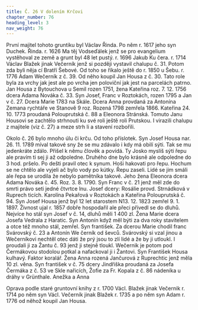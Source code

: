 ```yaml
---
title: Č. 26 V dolením Krčovi
chapter_number: 76
heading_level: 3
nav_weight: 76
---
```




První majitel tohoto gruntiku byl Václav Řinda. Po něm r. 1617 jeho syn Duchek. Řinda. r. 1626 Ma­
těj Vodseďálek jenž se pro evangelium vystěhoval ze země a grunt byl 48 let pustý. r. 1696 Jakub Ku­
čera. r. 1714 Václav Blažek jinak Večerník jenž si později vystavil chalupu č. 31. Potom zda byli něja­
cí Bratří Šebové. Od toho se říkalo ještě do r. 1850 u Šebu. r. 1776 Adam Wečerník z č. 39. Od něho
koupil Jan Housa z č. 30. Tato role byla za vrchy jak jest ale po vrcha jen poloviční jak jest na parcelách
patrno. Jan Housa z Bytouchova u Semil rozen 1751, žena Kateřina roz. 7. 12. 1756 dcera Adama
Nováka č. 33. Syn Josef, Franc v Roztokách, rozen 1795 a Jan v č. 27. Dcera Marie 1783 na Skále.
Dcera Anna provdaná za Antonína Zemana rychtáře ve Stanově 9 roz. Rozená 1798 zemřela 1866.
Kateřina 24. 10. 1773 proudaná Polouprutská č. 88 a Eleonora Stránská. Tomuto Janu Housovi se
zachtělo strhnouti ku své roli ještě roli Prutskou. I virazili chalupu z majitele (viz č. 27) a meze strh­
li a stavení rozbořili.

Okolo č. 26 bylo mnoho úlu či krču. Od toho příslotek. Syn Josef Housa nar. 26. 11. 1789 míval
takové sny že se mu zdávalo i kdy má obilí sýti. Tak se mu jedenkráte zdálo. Přišel k němu člověk
a povídá. Ty Josko myslíš sýti řepu ale pravím ti sej ji až odpoledne. Druhého dne bylo krásně ale
odpoledne do 3 hod. pršelo. Po dešti pravil otec k synum. Hoši hakovati pro řepu. Hochum se ne­
chtělo ale vyjeli ač bylo vody po kútky. Řepu zaseli. Lidé se jim smáli ale řepa se urodila že nebylo
pamětníka takové. Jeho žena Eleonora dcera Adama Nováka č. 45. Roz. 3. 8. 1790. Syn Franc v č. 21
jenž měl zde do smrti právo seti jedné čtvrtce lnu. Josef dcery: Rosálie provd. Strnádková v Ruprech­
ticích. Karolína Pekařová v Roztokách a Kateřina Polouprutská č. 94.
Syn Josef Housa jenž byl 12 let starostem N13. 12. 1823 zemřel 9. 1. 1897. Živnost ujal r. 1857
dobře hospodařil ale přeci přivedl se do dluhů. Nejvíce ho stál syn Josef v č. 14, dluhů měli 1 400 zl.
Žena Marie dcera Josefa Vedrala z Haratic. Syn Antonín když měl býti za dva roky stavitelem a otce
též mnoho stál, zemřel. Syn františek. Za dcerou Marie chodil franc Svárovský č. 23 a Antonín We­
černík od ševců. Svárovský si vzal jinou a Wečerníkovi nechtěl otec dáti že prý jsou to zlí lidé a že
by ji utloukl. I proudali ji za Žantu č. 93 jenž ji stejně tloukl. Wečernik je potom pod Čermákovou
stodolou potkal a nafackoval ji i Žantovi.
Syn František Housa kulhavý. Faktor koralář. Žena Anna rozená Jančurová z Ruprechtic jenž
měla 10 zl. věna. Syn františek v č. 75 dcery Jindřiška proudaná za Josefa Čermáka z č. 53 ve Skle­
nařicích, Žofie za Fr. Kopala z č. 86 nádeníka u dráhy v Grünthale. Anežka a Anna


Oprava podle staré gruntovní knihy z r. 1700
Václ. Blažek jinak Večernik r. 1714 po něm syn Václ. Večerník jinak Blažek r. 1735 a po něm syn
Adam r. 1776 od něhož koupil Jan Housa.

